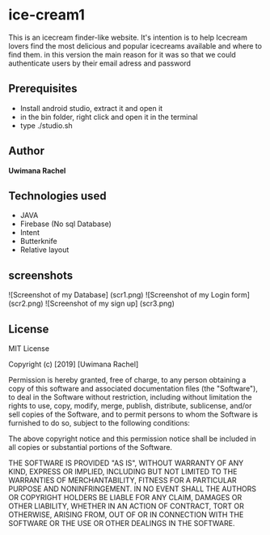 # ice-cream1

This is an icecream finder-like website. It's intention is to help Icecream lovers find the most delicious and popular icecreams available and where to find them.
in this version the main reason for it was so that we could authenticate users by their email adress and password

## Prerequisites

* Install android studio, extract it and open it
* in the bin folder, right click and open it in the terminal
* type ./studio.sh 

## Author

**Uwimana Rachel**

## Technologies used

* JAVA
* Firebase (No sql Database)
* Intent
* Butterknife
* Relative layout

## screenshots

![Screenshot of my Database] (scr1.png)
![Screenshot of my Login form] (scr2.png)
![Screenshot of my sign up] (scr3.png)

## License

MIT License

Copyright (c) [2019] [Uwimana Rachel]

Permission is hereby granted, free of charge, to any person obtaining a copy of this software and associated documentation files (the "Software"), to deal in the Software without restriction, including without limitation the rights to use, copy, modify, merge, publish, distribute, sublicense, and/or sell copies of the Software, and to permit persons to whom the Software is furnished to do so, subject to the following conditions:

The above copyright notice and this permission notice shall be included in all copies or substantial portions of the Software.

THE SOFTWARE IS PROVIDED "AS IS", WITHOUT WARRANTY OF ANY KIND, EXPRESS OR IMPLIED, INCLUDING BUT NOT LIMITED TO THE WARRANTIES OF MERCHANTABILITY, FITNESS FOR A PARTICULAR PURPOSE AND NONINFRINGEMENT. IN NO EVENT SHALL THE AUTHORS OR COPYRIGHT HOLDERS BE LIABLE FOR ANY CLAIM, DAMAGES OR OTHER LIABILITY, WHETHER IN AN ACTION OF CONTRACT, TORT OR OTHERWISE, ARISING FROM, OUT OF OR IN CONNECTION WITH THE SOFTWARE OR THE USE OR OTHER DEALINGS IN THE SOFTWARE.
